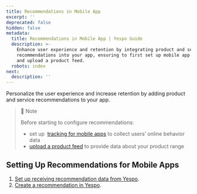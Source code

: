 ```yaml
---
title: Recommendations in Mobile App
excerpt: ''
deprecated: false
hidden: false
metadata:
  title: Recommendations in Mobile App | Yespo Guide
  description: >-
    Enhance user experience and retention by integrating product and service
    recommendations into your app, ensuring to first set up mobile app tracking
    and upload a product feed.
  robots: index
next:
  description: ''
---
```

Personalize the user experience and increase retention by adding product and service recommendations to your app.

> 📘 Note
>
> Before starting to configure recommendations:
>
> * set up  [tracking for mobile apps](https://docs.yespo.io/docs/streaming-events-firebase) to collect users’ online behavior data
> * [upload a product feed](https://docs.yespo.io/docs/importing-product-feed) to provide data about your product range

## Setting Up Recommendations for Mobile Apps

1. [Set up receiving recommendation data from Yespo](https://docs.yespo.io/docs/how-to-receive-recommendations-to-a-mobileapp).
2. [Create a recommendation in Yespo](https://docs.yespo.io/docs/managing-recommendations-for-mobile-apps).
